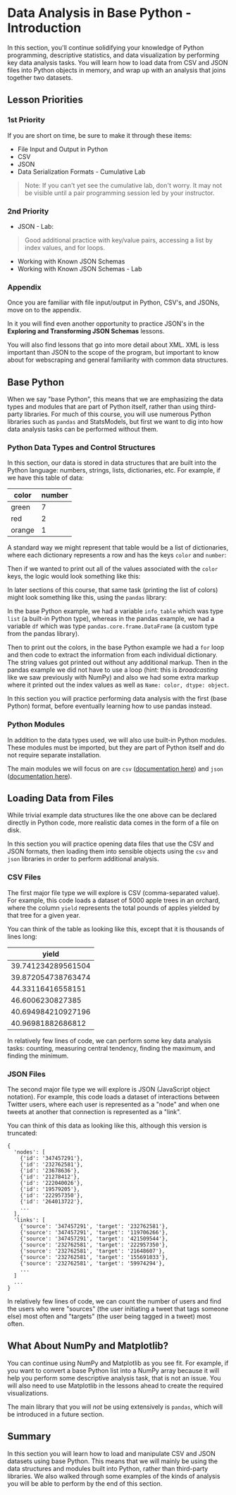 # Data Analysis in Base Python - Introduction

In this section, you'll continue solidifying your knowledge of Python programming, descriptive statistics, and data visualization by performing key data analysis tasks. You will learn how to load data from CSV and JSON files into Python objects in memory, and wrap up with an analysis that joins together two datasets.

## Lesson Priorities
### 1st Priority

If you are short on time, be sure to make it through these items:
- File Input and Output in Python
- CSV
- JSON
- Data Serialization Formats - Cumulative Lab
> Note: If you can't yet see the cumulative lab, don't worry.  It may not be visible until a pair programming session led by your instructor.

### 2nd Priority
- JSON - Lab: 
>Good additional practice with key/value pairs, accessing a list by index values, and for loops.
- Working with Known JSON Schemas
- Working with Known JSON Schemas - Lab

### Appendix

Once you are familiar with file input/output in Python, CSV's, and JSONs, move on to the appendix.  

In it you will find even another opportunity to practice JSON's in the **Exploring and Transforming JSON Schemas** lessons.  

You will also find lessons that go into more detail about XML. XML is less important than JSON to the scope of the program, but important to know about for webscraping and general familiarity with common data structures.

## Base Python

When we say "base Python", this means that we are emphasizing the data types and modules that are part of Python itself, rather than using third-party libraries. For much of this course, you will use numerous Python libraries such as `pandas` and StatsModels, but first we want to dig into how data analysis tasks can be performed without them.

### Python Data Types and Control Structures

In this section, our data is stored in data structures that are built into the Python language: numbers, strings, lists, dictionaries, etc. For example, if we have this table of data:

| color  | number |
| ------ | ------ |
| green  | 7      |
| red    | 2      |
| orange | 1      |

A standard way we might represent that table would be a list of dictionaries, where each dictionary represents a row and has the keys `color` and `number`:

Then if we wanted to print out all of the values associated with the `color` keys, the logic would look something like this:

In later sections of this course, that same task (printing the list of colors) might look something like this, using the `pandas` library:

In the base Python example, we had a variable `info_table` which was type `list` (a built-in Python type), whereas in the pandas example, we had a variable `df` which was type `pandas.core.frame.DataFrame` (a custom type from the pandas library).

Then to print out the colors, in the base Python example we had a `for` loop and then code to extract the information from each individual dictionary. The string values got printed out without any additional markup. Then in the pandas example we did not have to use a loop (hint: this is *broadcasting* like we saw previously with NumPy) and also we had some extra markup where it printed out the index values as well as `Name: color, dtype: object`.

In this section you will practice performing data analysis with the first (base Python) format, before eventually learning how to use pandas instead.

### Python Modules

In addition to the data types used, we will also use built-in Python modules. These modules must be imported, but they are part of Python itself and do not require separate installation.

The main modules we will focus on are `csv` ([documentation here](https://docs.python.org/3/library/csv.html)) and `json` ([documentation here](https://docs.python.org/3/library/json.html)).

## Loading Data from Files

While trivial example data structures like the one above can be declared directly in Python code, more realistic data comes in the form of a file on disk.

In this section you will practice opening data files that use the CSV and JSON formats, then loading them into sensible objects using the `csv` and `json` libraries in order to perform additional analysis.

### CSV Files

The first major file type we will explore is CSV (comma-separated value). For example, this code loads a dataset of 5000 apple trees in an orchard, where the column `yield` represents the total pounds of apples yielded by that tree for a given year.

You can think of the table as looking like this, except that it is thousands of lines long:

| yield              |
| -----------------  |
| 39.741234289561504 |
| 39.872054738763474 |
| 44.33116416558151  |
| 46.6006230827385   |
| 40.694984210927196 |
| 40.96981882686812  |

In relatively few lines of code, we can perform some key data analysis tasks: counting, measuring central tendency, finding the maximum, and finding the minimum.

### JSON Files

The second major file type we will explore is JSON (JavaScript object notation). For example, this code loads a dataset of interactions between Twitter users, where each user is represented as a "node" and when one tweets at another that connection is represented as a "link".

You can think of this data as looking like this, although this version is truncated:

```
{
  'nodes': [
    {'id': '347457291'},
    {'id': '232762581'},
    {'id': '23678636'},
    {'id': '21278412'},
    {'id': '222040026'},
    {'id': '19579205'},
    {'id': '222957350'},
    {'id': '264013722'},
    ...
  ],
  'links': [
    {'source': '347457291', 'target': '232762581'},
    {'source': '347457291', 'target': '119706266'},
    {'source': '347457291', 'target': '421509544'},
    {'source': '232762581', 'target': '222957350'},
    {'source': '232762581', 'target': '21648607'},
    {'source': '232762581', 'target': '155691033'},
    {'source': '232762581', 'target': '59974294'},
    ...
  ]
  ...
}
```

In relatively few lines of code, we can count the number of users and find the users who were "sources" (the user initiating a tweet that tags someone else) most often and "targets" (the user being tagged in a tweet) most often.

## What About NumPy and Matplotlib?

You can continue using NumPy and Matplotlib as you see fit. For example, if you want to convert a base Python list into a NumPy array because it will help you perform some descriptive analysis task, that is not an issue. You will also need to use Matplotlib in the lessons ahead to create the required visualizations.

The main library that you will *not* be using extensively is `pandas`, which will be introduced in a future section.

## Summary

In this section you will learn how to load and manipulate CSV and JSON datasets using base Python. This means that we will mainly be using the data structures and modules built into Python, rather than third-party libraries. We also walked through some examples of the kinds of analysis you will be able to perform by the end of this section.
